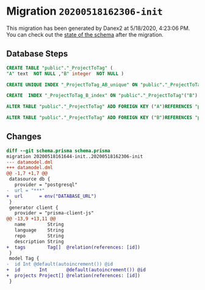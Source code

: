 # Migration `20200518162306-init`

This migration has been generated by Danex2 at 5/18/2020, 4:23:06 PM.
You can check out the [state of the schema](./schema.prisma) after the migration.

## Database Steps

```sql
CREATE TABLE "public"."_ProjectToTag" (
"A" text  NOT NULL ,"B" integer  NOT NULL )

CREATE UNIQUE INDEX "_ProjectToTag_AB_unique" ON "public"."_ProjectToTag"("A","B")

CREATE  INDEX "_ProjectToTag_B_index" ON "public"."_ProjectToTag"("B")

ALTER TABLE "public"."_ProjectToTag" ADD FOREIGN KEY ("A")REFERENCES "public"."Project"("id") ON DELETE CASCADE  ON UPDATE CASCADE

ALTER TABLE "public"."_ProjectToTag" ADD FOREIGN KEY ("B")REFERENCES "public"."Tag"("id") ON DELETE CASCADE  ON UPDATE CASCADE
```

## Changes

```diff
diff --git schema.prisma schema.prisma
migration 20200518161644-init..20200518162306-init
--- datamodel.dml
+++ datamodel.dml
@@ -1,7 +1,7 @@
 datasource db {
   provider = "postgresql"
-  url = "***"
+  url      = env("DATABASE_URL")
 }
 generator client {
   provider = "prisma-client-js"
@@ -13,9 +13,11 @@
   name        String
   language    String
   repo        String
   description String
+  tags        Tag[]  @relation(references: [id])
 }
 model Tag {
-  id Int @default(autoincrement()) @id
+  id       Int       @default(autoincrement()) @id
+  projects Project[] @relation(references: [id])
 }
```


